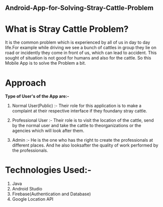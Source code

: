 ## Android-App-for-Solving-Stray-Cattle-Problem

# What is Stray Cattle Problem?
It is the common problem which is experienced by all of us in day to day life.For example while driving we see a bunch of cattles in group they lie on road or incidently they come in front of us, which can lead to accident.
This sought of situation is not good for humans and also for the cattle. So this Mobile App is to solve the Problem a bit.

# Approach
<b>Type of User's of the App are:-</b>
1) Normal User(Public) :- Their role for this application is to make a complaint at their respective interface if they foundany stray cattle.

2) Professional User :- Their role is to visit the location of the cattle, send by the normal user and take the cattle to theorganizations or the agencies which will look after them.

3) Admin :- He is the one who has the right to create the professionals at different places. And he also looksafter the quality of work performed by the professionals.

# Technologies Used:-
1) Java
2) Android Studio
3) Firebase(Authentication and Database)
4) Google Location API
